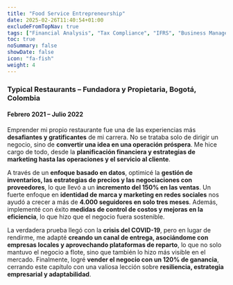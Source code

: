 ```yaml
---
title: "Food Service Entrepreneurship"
date: 2025-02-26T11:40:54+01:00
excludeFromTopNav: true
tags: ["Financial Analysis", "Tax Compliance", "IFRS", "Business Management", "ERP Implementation", "Database Analytics", "Startup Finance", "POS Management"]
toc: true
noSummary: false
showDate: false
icon: "fa-fish"
weight: 4
---
```


### **Typical Restaurants – Fundadora y Propietaria, Bogotá, Colombia**  
#### Febrero 2021 – Julio 2022  

Emprender mi propio restaurante fue una de las experiencias más **desafiantes y gratificantes** de mi carrera. No se trataba solo de dirigir un negocio, sino de **convertir una idea en una operación próspera**. Me hice cargo de todo, desde la **planificación financiera y estrategias de marketing hasta las operaciones y el servicio al cliente**.  

A través de un **enfoque basado en datos**, optimicé la **gestión de inventarios, las estrategias de precios y las negociaciones con proveedores**, lo que llevó a un **incremento del 150% en las ventas**. Un fuerte enfoque en **identidad de marca y marketing en redes sociales** nos ayudó a crecer a más de **4.000 seguidores en solo tres meses**. Además, implementé con éxito **medidas de control de costos y mejoras en la eficiencia**, lo que hizo que el negocio fuera sostenible.  

La verdadera prueba llegó con la **crisis del COVID-19**, pero en lugar de rendirme, me adapté **creando un canal de entrega, asociándome con empresas locales y aprovechando plataformas de reparto**, lo que no solo mantuvo el negocio a flote, sino que también lo hizo más visible en el mercado. Finalmente, logré **vender el negocio con un 120% de ganancia**, cerrando este capítulo con una valiosa lección sobre **resiliencia, estrategia empresarial y adaptabilidad**.
